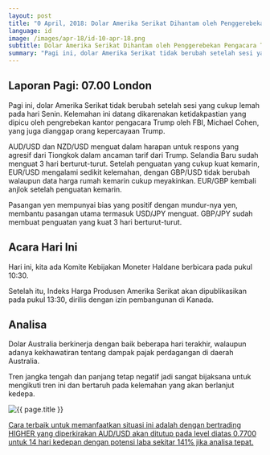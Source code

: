```yaml
---
layout: post
title: "0 April, 2018: Dolar Amerika Serikat Dihantam oleh Penggerebekan Pengacara Trump"
language: id
image: /images/apr-18/id-10-apr-18.png
subtitle: Dolar Amerika Serikat Dihantam oleh Penggerebekan Pengacara Trump
summary: "Pagi ini, dolar Amerika Serikat tidak berubah setelah sesi yang cukup lemah pada hari Senin. Kelemahan ini datang dikarenakan ketidakpastian yang dipicu oleh pengrebekan kantor pengacara Trump oleh FBI, Michael Cohen, yang juga dianggap orang kepercayaan Trump"
---
```

## Laporan Pagi: 07.00 London

Pagi ini, dolar Amerika Serikat tidak berubah setelah sesi yang cukup lemah pada hari Senin. Kelemahan ini datang dikarenakan ketidakpastian yang dipicu oleh pengrebekan kantor pengacara Trump oleh FBI, Michael Cohen, yang juga dianggap orang kepercayaan Trump.

AUD/USD dan NZD/USD menguat dalam harapan untuk respons yang agresif dari Tiongkok dalam ancaman tarif dari Trump. Selandia Baru sudah menguat 3 hari berturut-turut. Setelah penguatan yang cukup kuat kemarin, EUR/USD mengalami sedikit kelemahan, dengan GBP/USD tidak berubah walaupun data harga rumah kemarin cukup meyakinkan. EUR/GBP kembali anjlok setelah penguatan kemarin.

Pasangan yen mempunyai bias yang positif dengan mundur-nya yen, membantu pasangan utama termasuk USD/JPY menguat. GBP/JPY sudah membuat penguatan yang kuat 3 hari berturut-turut.

## Acara Hari Ini

Hari ini, kita ada Komite Kebijakan Moneter Haldane berbicara pada pukul 10:30.

Setelah itu, Indeks Harga Produsen Amerika Serikat akan dipublikasikan pada pukul 13:30, dirilis dengan izin pembangunan di Kanada.

## Analisa

Dolar Australia berkinerja dengan baik beberapa hari terakhir, walaupun adanya kekhawatiran tentang dampak pajak perdagangan di daerah Australia.

Tren jangka tengah dan panjang tetap negatif jadi sangat bijaksana untuk mengikuti tren ini dan bertaruh pada kelemahan yang akan berlanjut kedepa.

<img src="{{ site.url }}/images/apr-18/id-10-apr-18.png" alt="{{ page.title }}" title="{{ page.title }}">

<a href="%LINK%%?currency=USD&market=forex&underlying=frxAUDUSD&formname=higherlower&duration_amount=14&duration_units=d&amount=10&amount_type=stake&expiry_type=duration&barrier=0.77" target="_blank">Cara terbaik untuk memanfaatkan situasi ini adalah dengan bertrading HIGHER yang diperkirakan AUD/USD akan ditutup pada level diatas 0.7700 untuk 14 hari kedepan dengan potensi laba sekitar 141% jika analisa tepat.</a>
